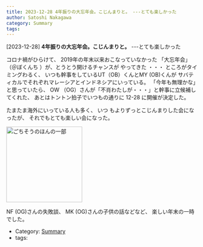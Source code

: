 ```yaml
---
title: 2023-12-28 4年振りの大忘年会。こじんまりと。 ---とても楽しかった
author: Satoshi Nakagawa
category: Summary
tags: 
---
```


[2023-12-28] **4年振りの大忘年会。こじんまりと。**  ---とても楽しかった

 コロナ禍がひらけて、
2019年の年末以来おこなっていなかった
「大忘年会」（＠ぼくんち ）が、とうとう開けるチャンスが
やってきた ・・・
ところがタイミングわるく、
いつも幹事をしているUT（OB）くんとMY (OB)くんが
サバティカルでそれぞれマレーシアとインドネシアにいっている。
「今年も無理かな」と思っていたら、
OW （OG）さんが「不肖わたしが・・・」と幹事に立候補してくれた、
あとはトントン拍子でいつもの通りに 12-28 に開催が決定した。

 たまたま海外にいっている人も多く、
いつ もよりずっとこじんまりした会になったが、
それでもとても楽しい会になった。

<img src="pict/2023-12-28-pesta-pub.jpg)" alt="ごちそうのほんの一部" width="200"/>

 NF (OG)さんの失敗談、
MK (OG)さんの子供の話などなど、
楽しい年末の一時でした。

- Category: [Summary](https://merapano.github.io/categories.html#Summary)
- tags: 
